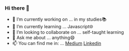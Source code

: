 ### Hi there 👋


- 🔭 I’m currently working on ... in my studies📚
- 🌱 I’m currently learning ... Javascript🌐 
- 👯 I’m looking to collaborate on ... self-taught learning
- 💬 Ask me about ... anything😄
- 📫 You can find me in: ... [Medium](https://medium.com/@gabomunozcastro)  [Linkedin](https://www.linkedin.com/in/goonies/) 
